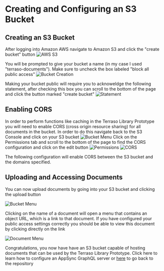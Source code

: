 
# Creating and Configuring an S3 Bucket

## Creating an S3 Bucket

After logging into Amazon AWS navigate to Amazon S3 and click the "create bucket" button
![AWS S3](https://i.ibb.co/Gf6VGLv/Screen-Shot-2021-05-27-at-9-24-40-AM.png)


You will be prompted to give your bucket a name (in my case I used "terraso-documents"). Make sure to uncheck the box labeled "block all public access"
![Bucket Creation](https://i.ibb.co/w6CmxV9/Screen-Shot-2021-05-27-at-9-25-14-AM.png)


Making your bucket public will require you to acknoweldge the following statement, after checking this box you can scroll to the bottom of the page and click the button marked "create bucket"
![Statement](https://i.ibb.co/hm0qzkc/Screen-Shot-2021-05-27-at-9-47-03-AM.png)

## Enabling CORS


In order to perform functions like caching in the Terraso Library Prototype you will need to enable CORS (cross origin resource sharing) for all documents in the bucket. In order to do this navigate back to the S3 Console and click on your S3 bucket
![Bucket Menu](https://i.ibb.co/j3YFnf4/Screen-Shot-2021-05-27-at-10-01-32-AM.png)
Click on the Permissions tab and scroll to the bottom of the page to find the CORS configuration and click on the edit button
![Permissions](https://i.ibb.co/cLzmLV9/Screen-Shot-2021-05-27-at-10-02-42-AM.png)
![CORS](https://i.ibb.co/HT8PCbr/Screen-Shot-2021-05-27-at-10-04-11-AM.png)


The following configuration will enable CORS between the S3 bucket and the domains specified.

## Uploading and Accessing Documents

You can now upload documents by going into your S3 bucket and clicking the upload button

![Bucket Menu](https://i.ibb.co/b3H1R2p/Screen-Shot-2021-05-27-at-10-36-22-AM.png)

Clicking on the name of a document will open a menu that contains an object URL, which is a link to that document. If you have configured your public access settings correctly you should be able to view this document by clicking directly on the link

![Document Menu](https://i.ibb.co/VLkDr9N/Screen-Shot-2021-05-27-at-10-22-57-AM.png)

Congratulations, you now have have an S3 bucket capable of hosting documents that can be used by the Terraso Library Prototype. Click here to learn how to configure an AppSync GraphQL server or [here](https://github.com/techmatters/terraso-library-prototype) to go back to the repository




